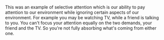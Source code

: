 This was an example of selective attention which is our ability to pay
attention to our environment while ignoring certain aspects of our environment.
For example you may be watching TV, while a friend is talking to you. You can't
focus your attention equally on the two demands, your friend and the TV. So
you're not fully absorbing what's coming from either one.
